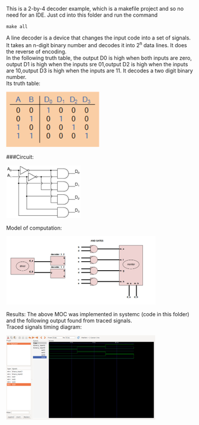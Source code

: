 This is a 2-by-4 decoder example, which is a makefile project and so no need for an IDE. 
Just cd into this folder and run the command 

    make all


A line decoder is a device that changes the input code into a set of signals.<br>
It takes an n-digit binary number and decodes it into 2<sup>n</sup> data lines.
It does the reverse of encoding. <br>
In the following truth table, the output D0 is high when both inputs are zero,  output D1 is high when the inputs sre 01,output D2 is high when the inputs are 10,output D3 is high when the inputs are 11. It decodes a two digit binary number. <br>
Its truth table: 
<p align="left">
  <img src="truthtable.png" width="250"/>
</p>

###Circuit:
<p align="left">
  <img src="circuit.png" width="200"/>
</p>

Model of computation:
<p align="left">
  <img src="Moc.png" width="400"/>
</p>
Results:
The above MOC was implemented in systemc (code in this folder) and the following output found from traced signals.<br>
Traced signals timing diagram:
<p align="left">
  <img src="timing_diagram.png" width="400"/>
<p>

